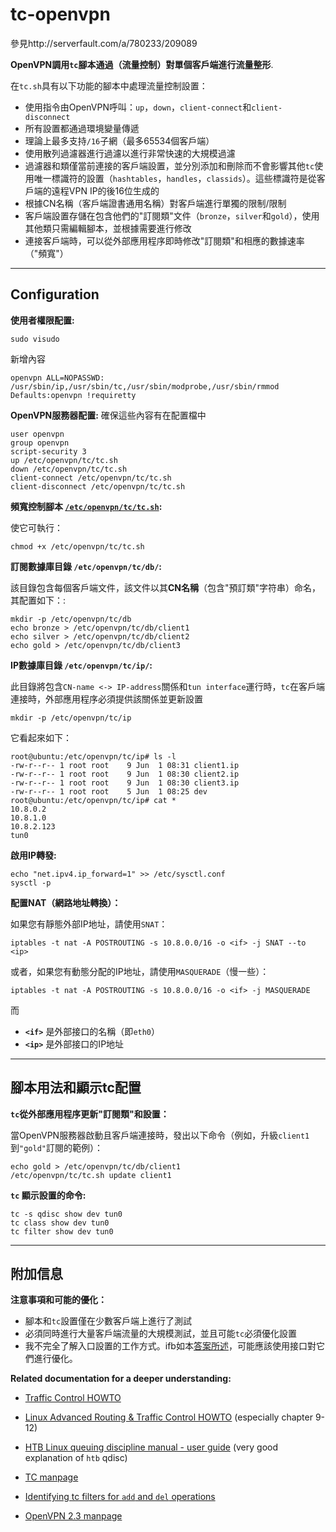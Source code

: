 # tc-openvpn

參見http://serverfault.com/a/780233/209089

**OpenVPN調用`tc`腳本通過（流量控制）對單個客戶端進行流量整形**.

在`tc.sh`具有以下功能的腳本中處理流量控制設置：

- 使用指令由OpenVPN呼叫：`up`，`down`，`client-connect`和`client-disconnect`
- 所有設置都通過環境變量傳遞
- 理論上最多支持`/16`子網（最多65534個客戶端）
- 使用散列過濾器進行過濾以進行非常快速的大規模過濾
- 過濾器和類僅當前連接的客戶端設置，並分別添加和刪除而不會影響其他`tc`使用唯一標識符的設置（`hashtables`，`handles`，`classids`）。這些標識符是從客戶端的遠程VPN IP的後16位生成的
- 根據CN名稱（客戶端證書通用名稱）對客戶端進行單獨的限制/限制
- 客戶端設置存儲在包含他們的"訂閱類"文件（`bronze`，`silver`和`gold`），使用其他類只需編輯腳本，並根據需要進行修改
- 連接客戶端時，可以從外部應用程序即時修改"訂閱類"和相應的數據速率（"頻寬"）
----------

Configuration
---

**使用者權限配置:**

<!-- language: bash -->

    sudo visudo
新增內容

<!-- language: bash -->

    openvpn ALL=NOPASSWD: /usr/sbin/ip,/usr/sbin/tc,/usr/sbin/modprobe,/usr/sbin/rmmod
    Defaults:openvpn !requiretty
    

**OpenVPN服務器配置:**
確保這些內容有在配置檔中

<!-- language: bash -->

    user openvpn
    group openvpn
    script-security 3
    up /etc/openvpn/tc/tc.sh
    down /etc/openvpn/tc/tc.sh
    client-connect /etc/openvpn/tc/tc.sh
    client-disconnect /etc/openvpn/tc/tc.sh

**頻寬控制腳本 [`/etc/openvpn/tc/tc.sh`](https://github.com/rda0/tc-openvpn/blob/master/tc.sh):**

使它可執行：

    chmod +x /etc/openvpn/tc/tc.sh

**訂閱數據庫目錄 `/etc/openvpn/tc/db/`:**

該目錄包含每個客戶端文件，該文件以其**CN名稱**（包含"預訂類"字符串）命名，其配置如下：:

<!-- language: bash -->

    mkdir -p /etc/openvpn/tc/db
    echo bronze > /etc/openvpn/tc/db/client1
    echo silver > /etc/openvpn/tc/db/client2
    echo gold > /etc/openvpn/tc/db/client3

**IP數據庫目錄 `/etc/openvpn/tc/ip/`:**

此目錄將包含`CN-name <-> IP-address`關係和`tun interface`運行時，`tc`在客戶端連接時，外部應用程序必須提供該關係並更新設置

<!-- language: bash -->

    mkdir -p /etc/openvpn/tc/ip

它看起來如下：

    root@ubuntu:/etc/openvpn/tc/ip# ls -l
    -rw-r--r-- 1 root root    9 Jun  1 08:31 client1.ip
    -rw-r--r-- 1 root root    9 Jun  1 08:30 client2.ip
    -rw-r--r-- 1 root root    9 Jun  1 08:30 client3.ip
    -rw-r--r-- 1 root root    5 Jun  1 08:25 dev
    root@ubuntu:/etc/openvpn/tc/ip# cat *
    10.8.0.2
    10.8.1.0
    10.8.2.123
    tun0

**啟用IP轉發:**

<!-- language: bash -->

    echo "net.ipv4.ip_forward=1" >> /etc/sysctl.conf
    sysctl -p

**配置NAT（網路地址轉換）：**

如果您有靜態外部IP地址，請使用`SNAT`：

<!-- language: bash -->

    iptables -t nat -A POSTROUTING -s 10.8.0.0/16 -o <if> -j SNAT --to <ip>

或者，如果您有動態分配的IP地址，請使用`MASQUERADE`（慢一些）：

<!-- language: bash -->

    iptables -t nat -A POSTROUTING -s 10.8.0.0/16 -o <if> -j MASQUERADE

而

 - **`<if>`** 是外部接口的名稱（即`eth0`）
 - **`<ip>`** 是外部接口的IP地址

----------

腳本用法和顯示tc配置
---
**`tc`從外部應用程序更新"訂閱類"和設置：**

當OpenVPN服務器啟動且客戶端連接時，發出以下命令（例如，升級`client1`到`"gold"`訂閱的範例）：

<!-- language: bash -->

    echo gold > /etc/openvpn/tc/db/client1
    /etc/openvpn/tc/tc.sh update client1

**`tc` 顯示設置的命令:**

    tc -s qdisc show dev tun0
    tc class show dev tun0
    tc filter show dev tun0

----------

附加信息
---

**注意事項和可能的優化：**
- 腳本和`tc`設置僅在少數客戶端上進行了測試
- 必須同時進行大量客戶端流量的大規模測試，並且可能`tc`必須優化設置
- 我不完全了解入口設置的工作方式。ifb如本[答案所述][2]，可能應該使用接口對它們進行優化。


**Related documentation for a deeper understanding:**

- [Traffic Control HOWTO][3]
- [Linux Advanced Routing & Traffic Control HOWTO][4] (especially chapter 9-12)
- [HTB Linux queuing discipline manual - user guide][5] (very good explanation of `htb` qdisc)
- [TC manpage][6]
- [Identifying tc filters for `add` and `del` operations][7]
- [OpenVPN 2.3 manpage][8]


  [1]: http://lartc.org/howto/lartc.adv-filter.hashing.html
  [2]: http://serverfault.com/a/386791/209089
  [3]: http://linux-ip.net/articles/Traffic-Control-HOWTO/index.html
  [4]: http://lartc.org/howto/index.html
  [5]: http://luxik.cdi.cz/~devik/qos/htb/manual/userg.htm
  [6]: http://lartc.org/manpages/tc.txt
  [7]: https://bugzilla.kernel.org/show_bug.cgi?id=14875
  [8]: https://community.openvpn.net/openvpn/wiki/Openvpn23ManPage
